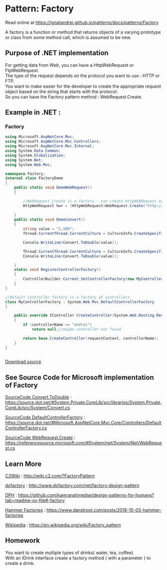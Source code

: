 
# Pattern:  Factory

Read online at https://ignatandrei.github.io/patterns/docs/patterns/Factory

<!-- id : 6 -->
A factory is a function or method that returns objects of a varying prototype or class from some method call, which is assumed to be new.    <br />

## Purpose of .NET implementation

For getting data from Web, you can have a HttpWebRequest or FtpWebRequest.    <br />
The type of the request depends on the protocol you want to use :  HTTP or FTP.    <br />
You want to make easier for the developer to create the appropriate request object based on the string that starts with the protocol.    <br />
So you can have the Factory pattern method : WebRequest.Create.    <br />

## Example in .NET : 


###  Factory
```csharp showLineNumbers title="Factory example for Pattern Factory"
using Microsoft.AspNetCore.Mvc;
using Microsoft.AspNetCore.Mvc.Controllers;
using Microsoft.AspNetCore.Mvc.Internal;
using System.Data.Common;
using System.Globalization;
using System.Net;
using System.Web.Mvc;

namespace Factory;
internal class FactoryDemo
{
    public static void DemoWebRequest()
    {

        //WebRequest.Create is a factory - can create HttpWebRequest or FtpWebRequest
        HttpWebRequest hwr = (HttpWebRequest)WebRequest.Create("http://www.yahoo.com");
        
    }
    public static void DemoConvert()
    {
        string value = "1,500";
        Thread.CurrentThread.CurrentCulture = CultureInfo.CreateSpecificCulture("en-US");

        Console.WriteLine(Convert.ToDouble(value));

        Thread.CurrentThread.CurrentCulture = CultureInfo.CreateSpecificCulture("fr-FR");
        Console.WriteLine(Convert.ToDouble(value));

    }
    static void RegisterControllerFactory()
    {
        ControllerBuilder.Current.SetControllerFactory(new MyControllerFactory());
    }
}

//default controller factory is a factory of controllers
class MyControllerFactory : System.Web.Mvc.DefaultControllerFactory
{

    public override IController CreateController(System.Web.Routing.RequestContext requestContext, string controllerName)
    {
        if (controllerName == "andrei")
            return null;//maybe controller not found

        return base.CreateController(requestContext, controllerName);
    }
}
    
```


[Download source](/zipSourceCodes/factory.zip)



## See Source Code for Microsoft implementation of Factory


[SourceCode Convert.ToDouble](https://source.dot.net/#System.Private.CoreLib/src/libraries/System.Private.CoreLib/src/System/Convert.cs) : https://source.dot.net/#System.Private.CoreLib/src/libraries/System.Private.CoreLib/src/System/Convert.cs

[SourceCode DefaultControllerFactory](https://source.dot.net/#Microsoft.AspNetCore.Mvc.Core/Controllers/DefaultControllerFactory.cs) : https://source.dot.net/#Microsoft.AspNetCore.Mvc.Core/Controllers/DefaultControllerFactory.cs

[SourceCode WebRequest.Create](https://referencesource.microsoft.com/#System/net/System/Net/WebRequest.cs) : https://referencesource.microsoft.com/#System/net/System/Net/WebRequest.cs


## Learn More


[C2Wiki](http://wiki.c2.com/?FactoryPattern) : http://wiki.c2.com/?FactoryPattern   

[dofactory](http://www.dofactory.com/net/factory-design-pattern) : http://www.dofactory.com/net/factory-design-pattern   

[DPH](https://github.com/kamranahmedse/design-patterns-for-humans?tab=readme-ov-file#-factory) : https://github.com/kamranahmedse/design-patterns-for-humans?tab=readme-ov-file#-factory   

[Hammer Factories](https://www.danstroot.com/posts/2018-10-03-hammer-factories) : https://www.danstroot.com/posts/2018-10-03-hammer-factories   

[Wikipedia](https://en.wikipedia.org/wiki/Factory_pattern) : https://en.wikipedia.org/wiki/Factory_pattern   


## Homework


You want to create multiple types of drinks( water, tea, coffee).    <br />
With an IDrink interface  create a factory method ( with a parameter ) to create a drink.    <br />


